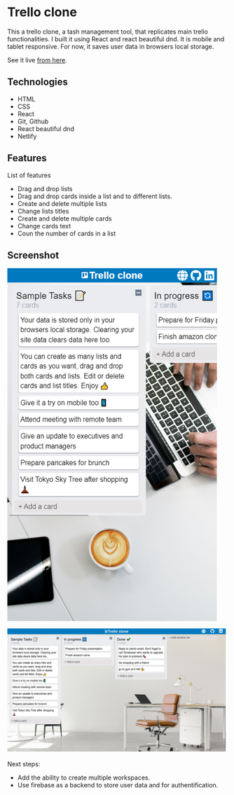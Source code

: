 # Trello clone
This a trello clone, a tash management tool, that replicates main trello functionalities. I built it using React and react beautiful dnd. It is mobile and tablet responsive. For now, it saves user data in browsers local storage.

See it live [from here](https://trello-webapp.netlify.app/).

## Technologies
* HTML
* CSS
* React
* Git, Github
* React beautiful dnd
* Netlify

## Features
List of features 
* Drag and drop lists 
* Drag and drop cards inside a list and to different lists. 
* Create and delete multiple lists
* Change lists titles
* Create and delete multiple cards
* Change cards text
* Coun the number of cards in a list

## Screenshot
![mobile version](https://raw.githubusercontent.com/OybekJP/trelloclone/main/images/mobile.png)

![desktop version](https://raw.githubusercontent.com/OybekJP/trelloclone/main/images/desktop.png)

Next steps:
* Add the ability to create multiple workspaces.
* Use firebase as a backend to store user data and for authentification.